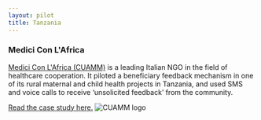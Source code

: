 ```yaml
---
layout: pilot
title: Tanzania
---
```

### Medici Con L'Africa



[Medici Con L'Africa (CUAMM)](http://www.cuamm.org/en) is a leading Italian NGO in the field of healthcare cooperation.
It piloted a beneficiary feedback mechanism in one of its rural maternal and child health projects in Tanzania, and used SMS and voice calls to receive ‘unsolicited feedback’ from the community.

[Read the case study here.]({{site.baseurl}}/public/files/Tanzania.pdf)
![CUAMM logo]({{site.baseurl}}/public/img/logos/partner/cuammfr.png)
